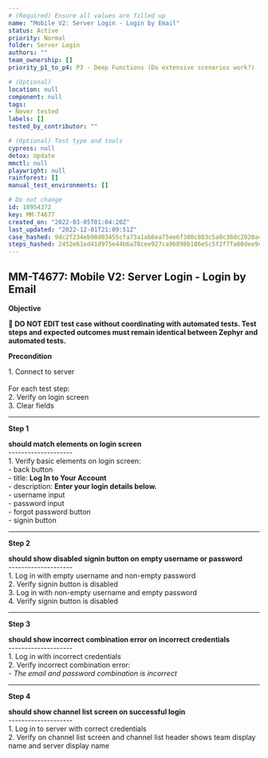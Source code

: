 ```yaml
---
# (Required) Ensure all values are filled up
name: "Mobile V2: Server Login - Login by Email"
status: Active
priority: Normal
folder: Server Login
authors: ""
team_ownership: []
priority_p1_to_p4: P3 - Deep Functions (Do extensive scenarios work?)

# (Optional)
location: null
component: null
tags: 
- Never tested
labels: []
tested_by_contributor: ""

# (Optional) Test type and tools
cypress: null
detox: Update
mmctl: null
playwright: null
rainforest: []
manual_test_environments: []

# Do not change
id: 18954372
key: MM-T4677
created_on: "2022-03-05T01:04:20Z"
last_updated: "2022-12-01T21:09:51Z"
case_hashed: 9dc2f234eb98d03455cfa73a1ab6ea75ee6f380c883c5a0c38dc2020ae9784c76a213ba0fd621e5e41bd51b54ba7b5c2
steps_hashed: 2452e61ed41d975e44b6a78cee927ca9b898b186e5c5f2f7fa68dee9cc092faa565402bf9fa5ba0b3b0f22b062d23aff
---
```


<!-- (Auto-generated) Based on frontmatter's "key" and "name" -->

## MM-T4677: Mobile V2: Server Login - Login by Email

**Objective**

**🛑 DO NOT EDIT test case without coordinating with automated tests. Test steps and expected outcomes must remain identical between Zephyr and automated tests.**

**Precondition**

1\. Connect to server\
\
For each test step:\
2\. Verify on login screen\
3\. Clear fields

---

**Step 1**

**should match elements on login screen**\
\--------------------\
1\. Verify basic elements on login screen:\
\- back button\
\- title: **Log In to Your Account**\
\- description: **Enter your login details below.**\
\- username input\
\- password input\
\- forgot password button\
\- signin button

---

**Step 2**

**should show disabled signin button on empty username or password**\
\--------------------\
1\. Log in with empty username and non-empty password\
2\. Verify signin button is disabled\
3\. Log in with non-empty username and empty password\
4\. Verify signin button is disabled

---

**Step 3**

**should show incorrect combination error on incorrect credentials**\
\--------------------\
1\. Log in with incorrect credentials\
2\. Verify incorrect combination error:\
\- _The email and password combination is incorrect_

---

**Step 4**

**should show channel list screen on successful login**\
\--------------------\
1\. Log in to server with correct credentials\
2\. Verify on channel list screen and channel list header shows team display name and server display name
